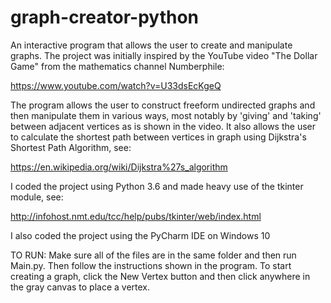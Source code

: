 # graph-creator-python
An interactive program that allows the user to create and manipulate graphs.  The project was initially
inspired by the YouTube video "The Dollar Game" from the mathematics channel Numberphile:

https://www.youtube.com/watch?v=U33dsEcKgeQ

The program allows the user to construct freeform undirected graphs and then manipulate them in various ways,
most notably by 'giving' and 'taking' between adjacent vertices as is shown in the video.  It also allows the
user to calculate the shortest path between vertices in graph using Dijkstra's Shortest Path Algorithm, see:

https://en.wikipedia.org/wiki/Dijkstra%27s_algorithm

I coded the project using Python 3.6 and made heavy use of the tkinter module, see:

http://infohost.nmt.edu/tcc/help/pubs/tkinter/web/index.html

I also coded the project using the PyCharm IDE on Windows 10

TO RUN: Make sure all of the files are in the same folder and then run Main.py.  Then follow the instructions
shown in the program.  To start creating a graph, click the New Vertex button and then click anywhere in the gray
canvas to place a vertex.
